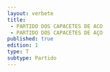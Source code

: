 ```yaml
---
layout: verbete
title:
 - PARTIDO DOS CAPACETES DE ACO
 - PARTIDO DOS CAPACETES DE AÇO
published: true
edition: 1  
type: T
subtype: Partido
---
```


